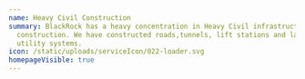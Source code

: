 ```yaml
---
name: Heavy Civil Construction
summary: BlackRock has a heavy concentration in Heavy Civil infrastructure
  construction. We have constructed roads,tunnels, lift stations and large
  utility systems.
icon: /static/uploads/serviceIcon/022-loader.svg
homepageVisible: true
---
```

